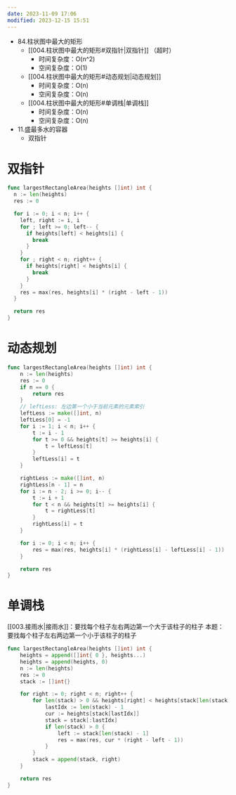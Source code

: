 ```yaml
---
date: 2023-11-09 17:06
modified: 2023-12-15 15:51
---
```


- 84.柱状图中最大的矩形
	- [[004.柱状图中最大的矩形#双指针|双指针]] （超时）
		- 时间复杂度：O(n^2)
		- 空间复杂度：O(1)
	- [[004.柱状图中最大的矩形#动态规划|动态规划]]
		- 时间复杂度：O(n)
		- 空间复杂度：O(n)
	- [[004.柱状图中最大的矩形#单调栈|单调栈]]
		- 时间复杂度：O(n)
		- 空间复杂度：O(n)
- 11.盛最多水的容器
	- 双指针

# 双指针
```go
func largestRectangleArea(heights []int) int {
  n := len(heights)
  res := 0

  for i := 0; i < n; i++ {
    left, right := i, i
    for ; left >= 0; left-- {
      if heights[left] < heights[i] {
        break
      }
    }
    for ; right < n; right++ {
      if heights[right] < heights[i] {
        break
      }
    }
    res = max(res, heights[i] * (right - left - 1))
  }

  return res
}
```

# 动态规划
```go
func largestRectangleArea(heights []int) int {
	n := len(heights)
	res := 0
	if n == 0 {
		return res
	}
	// leftLess: 左边第一个小于当前元素的元素索引
	leftLess := make([]int, n)
	leftLess[0] = -1
	for i := 1; i < n; i++ {
		t := i - 1
		for t >= 0 && heights[t] >= heights[i] {
			t = leftLess[t]
		}
		leftLess[i] = t
	}

	rightLess := make([]int, n)
	rightLess[n - 1] = n
	for i := n - 2; i >= 0; i-- {
		t := i + 1
		for t < n && heights[t] >= heights[i] {
			t = rightLess[t]
		}
		rightLess[i] = t
	}

	for i := 0; i < n; i++ {
		res = max(res, heights[i] * (rightLess[i] - leftLess[i] - 1))
	}

	return res
}
```

# 单调栈
[[003.接雨水|接雨水]]：要找每个柱子左右两边第一个大于该柱子的柱子
本题：要找每个柱子左右两边第一个小于该柱子的柱子
```go
func largestRectangleArea(heights []int) int {
	heights = append([]int{ 0 }, heights...)
	heights = append(heights, 0)
	n := len(heights)
	res := 0
	stack := []int{}

	for right := 0; right < n; right++ {
		for len(stack) > 0 && heights[right] < heights[stack[len(stack) - 1]] {
			lastIdx := len(stack) - 1
			cur := heights[stack[lastIdx]]
			stack = stack[:lastIdx]
			if len(stack) > 0 {
				left := stack[len(stack) - 1]
				res = max(res, cur * (right - left - 1))
			}
		}
		stack = append(stack, right)
	}

	return res
}
```
